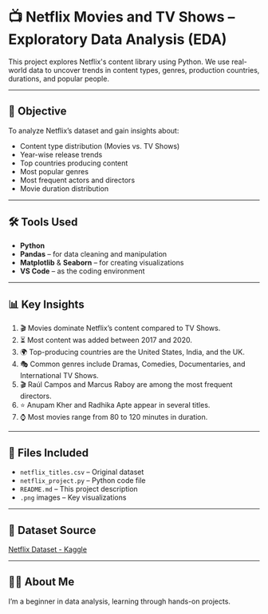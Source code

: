 # 📺 Netflix Movies and TV Shows – Exploratory Data Analysis (EDA)

This project explores Netflix's content library using Python. We use real-world data to uncover trends in content types, genres, production countries, durations, and popular people.

---

## 📌 Objective

To analyze Netflix’s dataset and gain insights about:
- Content type distribution (Movies vs. TV Shows)
- Year-wise release trends
- Top countries producing content
- Most popular genres
- Most frequent actors and directors
- Movie duration distribution

---

## 🛠️ Tools Used

- **Python**
- **Pandas** – for data cleaning and manipulation
- **Matplotlib** & **Seaborn** – for creating visualizations
- **VS Code** – as the coding environment

---

## 📊 Key Insights

1. 🎬 Movies dominate Netflix’s content compared to TV Shows.
2. ⏳ Most content was added between 2017 and 2020.
3. 🌍 Top-producing countries are the United States, India, and the UK.
4. 🎭 Common genres include Dramas, Comedies, Documentaries, and International TV Shows.
5. 🎬 Raúl Campos and Marcus Raboy are among the most frequent directors.
6. ⭐ Anupam Kher and Radhika Apte appear in several titles.
7. ⌚ Most movies range from 80 to 120 minutes in duration.

---

## 📁 Files Included

- `netflix_titles.csv` – Original dataset
- `netflix_project.py` – Python code file
- `README.md` – This project description
- `.png` images – Key visualizations

---

## 🔗 Dataset Source

[Netflix Dataset - Kaggle](https://www.kaggle.com/datasets/shivamb/netflix-shows)

---

## 🙋‍♀️ About Me

I’m a beginner in data analysis, learning through hands-on projects.  

